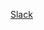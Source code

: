 [Slack](https://beeb-jp.slack.com/archives/C098QLPFN3T/p1756284421528739?thread_ts=1756284409.977479&cid=C098QLPFN3T)
